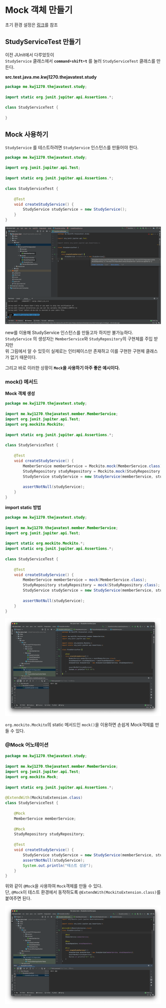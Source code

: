 # Mock 객체 만들기   

초기 환경 설정은 [링크](https://github.com/springframework-sprout/THE_JAVA_TEST/blob/main/Mockito/01%20Mockito%20%EC%8B%9C%EC%9E%91%ED%95%98%EA%B8%B0.md#%ED%85%8C%EC%8A%A4%ED%8A%B8%EB%A5%BC-%EC%A7%84%ED%96%89%ED%95%98%EA%B8%B0-%EC%9C%84%ED%95%9C-%EC%B6%94%EA%B0%80-%ED%99%98%EA%B2%BD-%EC%84%A4%EC%A0%95)를 참조

## StudyServiceTest 만들기   
이전 JUnit에서 다루었듯이   
`StudyService` 클래스에서 **`command`**`+`**`shift`**`+`**`t`** 를 눌러 `StudyServiceTest` 클래스를 만든다.      

**src.test.java.me.kwj1270.thejavatest.study**   
```java
package me.kwj1270.thejavatest.study;

import static org.junit.jupiter.api.Assertions.*;

class StudyServiceTest {

}
```

## Mock 사용하기   
`StudyService` 를 테스트하려면 `StudyService` 인스턴스를 만들어야 한다.     
   
```java
package me.kwj1270.thejavatest.study;

import org.junit.jupiter.api.Test;

import static org.junit.jupiter.api.Assertions.*;

class StudyServiceTest {

    @Test
    void createStudyService() {
        StudyService studyService = new StudyService();
    }
}
```

![MockitoNotMakeStudyService.png](./images/MockitoNotMakeStudyService.png)
  
new를 이용해 StudyService 인스턴스를 만들고자 하지만 불가능하다.       
`StudyService` 의 생성자는 `MemberService`와 `StudyRepository`의 구현체를 주입 받지만        
위 그림에서 알 수 있듯이 실제로는 인터페이스만 존재하고 이를 구현한 구현체 클래스가 없기 때문이다.    
         
그리고 바로 이러한 상황이 **`Mock`을 사용하기 아주 좋은 예시이다.**          

### mock() 메서드 
**Mock 객체 생성**
```java
package me.kwj1270.thejavatest.study;

import me.kwj1270.thejavatest.member.MemberService;
import org.junit.jupiter.api.Test;
import org.mockito.Mockito;

import static org.junit.jupiter.api.Assertions.*;

class StudyServiceTest {

    @Test
    void createStudyService() {
        MemberService memberService = Mockito.mock(MemberService.class);
        StudyRepository studyRepository = Mockito.mock(StudyRepository.class);
        StudyService studyService = new StudyService(memberService, studyRepository);

        assertNotNull(studyService);
    }
}
```
**import static 방법**   
```java
package me.kwj1270.thejavatest.study;

import me.kwj1270.thejavatest.member.MemberService;
import org.junit.jupiter.api.Test;

import static org.mockito.Mockito.*;
import static org.junit.jupiter.api.Assertions.*;

class StudyServiceTest {

    @Test
    void createStudyService() {
        MemberService memberService = mock(MemberService.class);
        StudyRepository studyRepository = mock(StudyRepository.class);
        StudyService studyService = new StudyService(memberService, studyRepository);

        assertNotNull(studyService);
    }
}
```  
![MockitoCreateMockObject.png](./images/MockitoCreateMockObject.png)       

`org.mockito.Mockito`의 static 메서드인 `mock()`을 이용하면 손쉽게 Mock객체륾 만들 수 있다.     

### @Mock 어노테이션     
```java
package me.kwj1270.thejavatest.study;

import me.kwj1270.thejavatest.member.MemberService;
import org.junit.jupiter.api.Test;
import org.mockito.Mock;

import static org.junit.jupiter.api.Assertions.*;

@ExtendWith(MockitoExtension.class)
class StudyServiceTest {
    
    @Mock
    MemberService memberService;
    
    @Mock
    StudyRepository studyRepository;
    
    @Test
    void createStudyService() {
        StudyService studyService = new StudyService(memberService, studyRepository);
        assertNotNull(studyService);
        System.out.println("테스트 성공");
    }
}
```   
위와 같이 `@Mock`을 사용하여 `Mock`객체를 만들 수 있다.      
단, `@Mock`이 테스트 환경에서 동작하도록 `@ExtendWith(MockitoExtension.class)`를 붙여주면 된다.    

![MockitoCreateMockObjectByAnnotation.png](./images/MockitoCreateMockObjectByAnnotation.png)    

